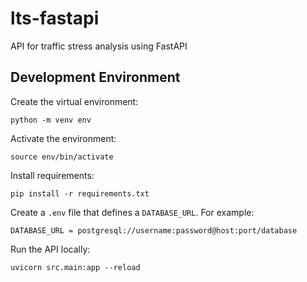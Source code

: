 # lts-fastapi

API for traffic stress analysis using FastAPI

## Development Environment

Create the virtual environment:

```
python -m venv env
```

Activate the environment:

```
source env/bin/activate
```

Install requirements:

```
pip install -r requirements.txt
```

Create a `.env` file that defines a `DATABASE_URL`. For example:

```
DATABASE_URL = postgresql://username:password@host:port/database
```

Run the API locally:

```
uvicorn src.main:app --reload
```
